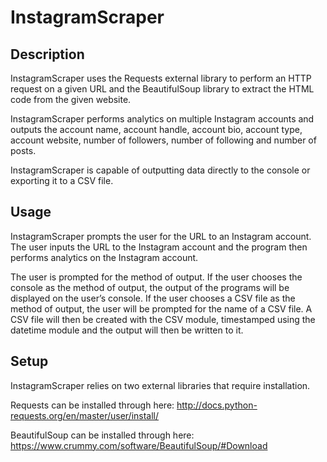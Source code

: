 # InstagramScraper

## Description

InstagramScraper uses the Requests external library to perform an HTTP request on a given URL and the BeautifulSoup library to extract the HTML code from the given website.

InstagramScraper performs analytics on multiple Instagram accounts and outputs the account name, account handle, account bio, account type, account website, number of followers, number of following and number of posts.

InstagramScraper is capable of outputting data directly to the console or exporting it to a CSV file.

## Usage

InstagramScraper prompts the user for the URL to an Instagram account. The user inputs the URL to the Instagram account and the program then performs analytics on the Instagram account.

The user is prompted for the method of output. If the user chooses the console as the method of output, the output of the programs will be displayed on the user’s console. If the user chooses a CSV file as the method of output, the user will be prompted for the name of a CSV file. A CSV file will then be created with the CSV module, timestamped using the datetime module and the output will then be written to it. 

## Setup

InstagramScraper relies on two external libraries that require installation.

Requests can be installed through here:
http://docs.python-requests.org/en/master/user/install/

BeautifulSoup can be installed through here: 
https://www.crummy.com/software/BeautifulSoup/#Download
